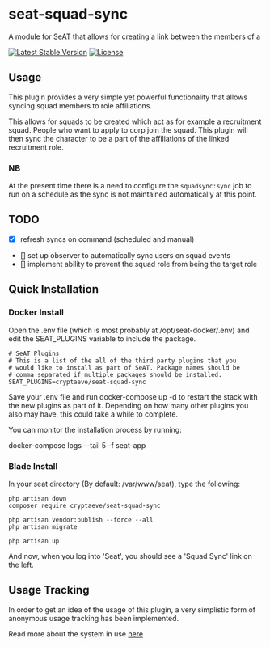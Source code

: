 # seat-squad-sync
A module for [SeAT](https://github.com/eveseat/seat) that allows for creating a link between the members of a 

[![Latest Stable Version](https://img.shields.io/packagist/v/cryptaeve/seat-squad-sync.svg?style=flat-square)]()
[![License](https://img.shields.io/badge/license-GPLv2-blue.svg?style=flat-square)](https://raw.githubusercontent.com/crypta-eve/seat-squad-sync/master/LICENSE)

## Usage
This plugin provides a very simple yet powerful functionality that allows syncing squad members to role affiliations.

This allows for squads to be created which act as for example a recruitment squad. People who want to apply to corp join the squad. This plugin will then sync the character to be a part of the affiliations of the linked recruitment role.


### NB

At the present time there is a need to configure the `squadsync:sync` job to run on a schedule as the sync is not maintained automatically at this point.

## TODO

- [x] refresh syncs on command (scheduled and manual)
- [] set up observer to automatically sync users on squad events
- [] implement ability to prevent the squad role from being the target role

## Quick Installation
### Docker Install

Open the .env file (which is most probably at /opt/seat-docker/.env) and edit the SEAT_PLUGINS variable to include the package. 

```
# SeAT Plugins
# This is a list of the all of the third party plugins that you
# would like to install as part of SeAT. Package names should be
# comma separated if multiple packages should be installed.
SEAT_PLUGINS=cryptaeve/seat-squad-sync
```

Save your .env file and run docker-compose up -d to restart the stack with the new plugins as part of it. Depending on how many other plugins you also may have, this could take a while to complete.

You can monitor the installation process by running:

docker-compose logs --tail 5 -f seat-app

### Blade Install

In your seat directory (By default:  /var/www/seat), type the following:

```
php artisan down
composer require cryptaeve/seat-squad-sync

php artisan vendor:publish --force --all
php artisan migrate

php artisan up
```

And now, when you log into 'Seat', you should see a 'Squad Sync' link on the left.


## Usage Tracking

In order to get an idea of the usage of this plugin, a very simplistic form of anonymous usage tracking has been implemented.

Read more about the system in use [here](https://github.com/Crypta-Eve/snoopy)